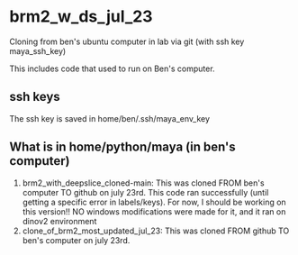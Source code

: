 # brm2_w_ds_jul_23
Cloning from ben's ubuntu computer in lab via git (with ssh key maya_ssh_key)

This includes code that used to run on Ben's computer.

## ssh keys
The ssh key is saved in home/ben/.ssh/maya_env_key

## What is in home/python/maya (in ben's computer)
1. brm2_with_deepslice_cloned-main: This was cloned FROM ben's computer TO github on july 23rd. This code ran successfully (until getting a specific error in labels/keys).
   For now, I should be working on this version!! NO windows modifications were made for it, and it ran on dinov2 environment
3. clone_of_brm2_most_updated_jul_23: This was cloned FROM github TO ben's computer on july 23rd.


